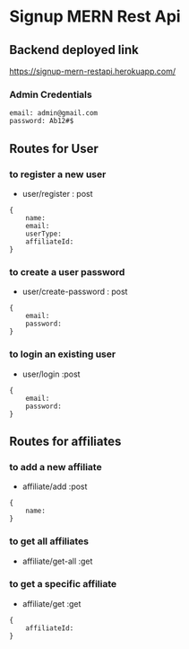 # Signup MERN Rest Api

## Backend deployed link

https://signup-mern-restapi.herokuapp.com/

### Admin Credentials

```
email: admin@gmail.com
password: Ab12#$
```

## Routes for User

### to register a new user

- user/register : post

```
{
    name:
    email:
    userType:
    affiliateId:
}
```

### to create a user password

- user/create-password : post

```
{
    email:
    password:
}
```

### to login an existing user

- user/login :post

```
{
    email:
    password:
}
```

## Routes for affiliates

### to add a new affiliate

- affiliate/add :post

```
{
    name:
}
```

### to get all affiliates

- affiliate/get-all :get

### to get a specific affiliate

- affiliate/get :get

```
{
    affiliateId:
}
```
